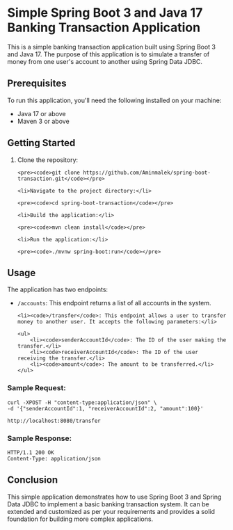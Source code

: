 <!DOCTYPE html>
<html>
<head>
<title>Simple Spring Boot 3 and Java 17 Banking Transaction Application</title>
</head>
<body>
<h1>Simple Spring Boot 3 and Java 17 Banking Transaction Application</h1>

<p>This is a simple banking transaction application built using Spring Boot 3 and Java 17. The purpose of this application is to simulate a transfer of money from one user's account to another using Spring Data JDBC.</p>

<h2>Prerequisites</h2>

<p>To run this application, you'll need the following installed on your machine:</p>

<ul>
	<li>Java 17 or above</li>
	<li>Maven 3 or above</li>
</ul>

<h2>Getting Started</h2>

<ol>
	<li>Clone the repository:</li>

	<pre><code>git clone https://github.com/Aminmalek/spring-boot-transaction.git</code></pre>

	<li>Navigate to the project directory:</li>

	<pre><code>cd spring-boot-transaction</code></pre>

	<li>Build the application:</li>

	<pre><code>mvn clean install</code></pre>

	<li>Run the application:</li>

	<pre><code>./mvnw spring-boot:run</code></pre>
</ol>

<h2>Usage</h2>

<p>The application has two endpoints:</p>

<ul>
	<li><code>/accounts</code>: This endpoint returns a list of all accounts in the system.</li>

	<li><code>/transfer</code>: This endpoint allows a user to transfer money to another user. It accepts the following parameters:</li>

	<ul>
		<li><code>senderAccountId</code>: The ID of the user making the transfer.</li>
		<li><code>receiverAccountId</code>: The ID of the user receiving the transfer.</li>
		<li><code>amount</code>: The amount to be transferred.</li>
	</ul>
</ul>

<h3>Sample Request:</h3>

<pre><code>curl -XPOST -H "content-type:application/json" \
-d '{"senderAccountId":1, "receiverAccountId":2, "amount":100}' 

http://localhost:8080/transfer</code></pre>

<h3>Sample Response:</h3>

<pre><code>HTTP/1.1 200 OK
Content-Type: application/json</code></pre>

<h2>Conclusion</h2>

<p>This simple application demonstrates how to use Spring Boot 3 and Spring Data JDBC to implement a basic banking transaction system. It can be extended and customized as per your requirements and provides a solid foundation for building more complex applications.</p>
</body>
</html>
